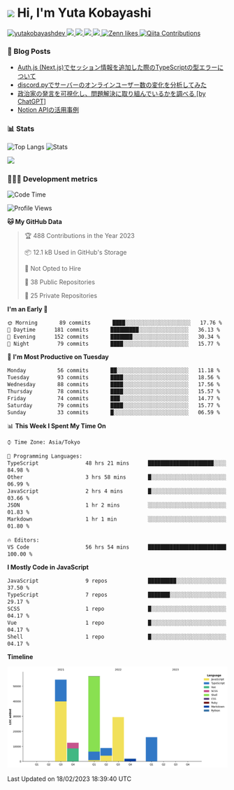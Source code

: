 <h1><img src="https://emojis.slackmojis.com/emojis/images/1613942336/14158/balloons.gif?1613942336" width="30"/> Hi, I'm Yuta Kobayashi</h1>

<p align="left"> 
  <a href="https://github.com/yutakobayashidev/yutakobayashidev/">
    <img src="https://komarev.com/ghpvc/?username=yutakobayashdev" alt="yutakobayashdev" />
  </a>
  <a href="https://twitter.com/yutakobayashi__">
    <img height="20" src="https://img.shields.io/twitter/follow/yutakobayashi__?label=Twitter&logo=twitter&style=flat" />
  </a>
  <a href="https://mastodon.social/@yutakobayashi">
    <img height="20" src="https://img.shields.io/mastodon/follow/107202517736161782?domain=https%3A%2F%2Fmastodon.social&label=Mastodon&logo=mastodon&style=plastic" />
  </a>
  <a href="https://github.com/yutakobayashidev">
    <img height="20" src="https://img.shields.io/github/followers/yutakobayashidev?label=follow&logo=github&style=flat" />
  </a>
  <a href="https://www.reddit.com/user/yutakobayashi">
    <img height="20" src="https://img.shields.io/reddit/user-karma/combined/yutakobayashi?label=Reddit&logo=reddit&style=flat" />
  </a>
  <a href="https://zenn.dev/yutakobayashi">
    <img src="https://badgen.org/img/zenn/yutakobayashi/likes?style=plastic" alt="Zenn likes" />
  </a>
  <a href="https://qiita.com/yutakobayashi">
    <img src="https://badgen.org/img/qiita/yutakobayashi/contributions?style=plastic" alt="Qiita Contributions" />
  </a>
</p>

### 📕 Blog Posts

<!-- BLOG-POST-LIST:START -->
- [Auth.js &lpar;Next.js&rpar;でセッション情報を追加した際のTypeScriptの型エラーについて](https://zenn.dev/yutakobayashi/articles/nextauth-session-typescript)
- [discord.pyでサーバーのオンラインユーザー数の変化を分析してみた](https://zenn.dev/yutakobayashi/articles/discord-online-members-chart)
- [政治家の発言を可視化し、問題解決に取り組んでいるかを調べる [by ChatGPT]](https://qiita.com/yutakobayashi/items/1381de1da52ea7ca56b9)
- [Notion APIの活用事例](https://zenn.dev/yutakobayashi/articles/notion-api-advent-calendar-22)
<!-- BLOG-POST-LIST:END -->

### 📊 Stats

![Top Langs](https://github-readme-stats.vercel.app/api/top-langs/?username=yutakobayashidev)
![Stats](https://github-readme-stats.vercel.app/api?username=yutakobayashidev&count_private=true&show_icons=true&line_height=40)

<!--START_SECTION:lapras-card-->
<a href="https://lapras.com/public/yutakobayashi" target="_blank" rel="noopener noreferrer"><img src="https://lapras-card-generator.vercel.app/api/svg?e=3.31&b=2.85&i=3.1&b1=%23020e27&b2=%230e5593&i1=%2303102f&i2=%231688bf&l=en" width="400" ></a>
<!--END_SECTION:lapras-card-->

### 👩🏻‍💻 Development metrics

<!--START_SECTION:waka-->
![Code Time](http://img.shields.io/badge/Code%20Time-647%20hrs%2054%20mins-blue)

![Profile Views](http://img.shields.io/badge/Profile%20Views-1-blue)

**🐱 My GitHub Data** 

> 🏆 488 Contributions in the Year 2023
 > 
> 📦 12.1 kB Used in GitHub's Storage 
 > 
> 🚫 Not Opted to Hire
 > 
> 📜 38 Public Repositories 
 > 
> 🔑 25 Private Repositories  
 > 
**I'm an Early 🐤** 

```text
🌞 Morning       89 commits       ████░░░░░░░░░░░░░░░░░░░░░   17.76 % 
🌆 Daytime      181 commits       █████████░░░░░░░░░░░░░░░░   36.13 % 
🌃 Evening      152 commits       ███████░░░░░░░░░░░░░░░░░░   30.34 % 
🌙 Night         79 commits       ████░░░░░░░░░░░░░░░░░░░░░   15.77 % 

```
📅 **I'm Most Productive on Tuesday** 

```text
Monday          56 commits       ██░░░░░░░░░░░░░░░░░░░░░░░   11.18 % 
Tuesday         93 commits       ████░░░░░░░░░░░░░░░░░░░░░   18.56 % 
Wednesday       88 commits       ████░░░░░░░░░░░░░░░░░░░░░   17.56 % 
Thursday        78 commits       ████░░░░░░░░░░░░░░░░░░░░░   15.57 % 
Friday          74 commits       ███░░░░░░░░░░░░░░░░░░░░░░   14.77 % 
Saturday        79 commits       ████░░░░░░░░░░░░░░░░░░░░░   15.77 % 
Sunday          33 commits       █░░░░░░░░░░░░░░░░░░░░░░░░   06.59 % 

```


📊 **This Week I Spent My Time On** 

```text
⌚︎ Time Zone: Asia/Tokyo

💬 Programming Languages: 
TypeScript               48 hrs 21 mins      █████████████████████░░░░   84.98 % 
Other                    3 hrs 58 mins       █░░░░░░░░░░░░░░░░░░░░░░░░   06.99 % 
JavaScript               2 hrs 4 mins        █░░░░░░░░░░░░░░░░░░░░░░░░   03.66 % 
JSON                     1 hr 2 mins         ░░░░░░░░░░░░░░░░░░░░░░░░░   01.83 % 
Markdown                 1 hr 1 min          ░░░░░░░░░░░░░░░░░░░░░░░░░   01.80 % 

🔥 Editors: 
VS Code                  56 hrs 54 mins      █████████████████████████   100.00 % 

```

**I Mostly Code in JavaScript** 

```text
JavaScript               9 repos             █████████░░░░░░░░░░░░░░░░   37.50 % 
TypeScript               7 repos             ███████░░░░░░░░░░░░░░░░░░   29.17 % 
SCSS                     1 repo              █░░░░░░░░░░░░░░░░░░░░░░░░   04.17 % 
Vue                      1 repo              █░░░░░░░░░░░░░░░░░░░░░░░░   04.17 % 
Shell                    1 repo              █░░░░░░░░░░░░░░░░░░░░░░░░   04.17 % 

```


**Timeline**

![Chart not found](https://raw.githubusercontent.com/yutakobayashidev/yutakobayashidev/main/charts/bar_graph.png) 


 Last Updated on 18/02/2023 18:39:40 UTC
<!--END_SECTION:waka-->

